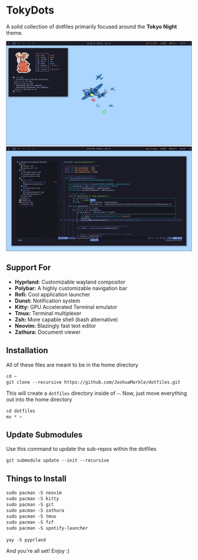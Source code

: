 # TokyDots

A solid collection of dotfiles primarily focused around the **Tokyo Night** theme.

![screenshot1](docs/screenshot1.png)
![screenshot2](docs/screenshot2.png)

## Support For

- **Hyprland:** Customizable wayland compositor
- **Polybar:** A highly customizable navigation bar
- **Rofi:** Cool application launcher
- **Dunst:** Notification system
- **Kitty:** GPU Accelerated Terminal emulator
- **Tmux:** Terminal multiplexer
- **Zsh:** More capable shell (bash alternative)
- **Neovim:** Blazingly fast text editor
- **Zathura:** Document viewer

## Installation

All of these files are meant to be in the home directory

```
cd ~
git clone --recursive https://github.com/JoshuaMarkle/dotfiles.git
```

This will create a `dotfiles` directory inside of `~`. Now, just move everything out into the home directory

```
cd dotfiles
mv * ~
```

## Update Submodules

Use this command to update the sub-repos within the dotfiles

```
git submodule update --init --recursive
```

## Things to Install

```
sudo pacman -S neovim
sudo pacman -S kitty
sudo pacman -S git
sudo pacman -S zathura
sudo pacman -S tmux
sudo pacman -S fzf
sudo pacman -S spotify-launcher

yay -S pyprland
```

And you're all set! Enjoy :)
